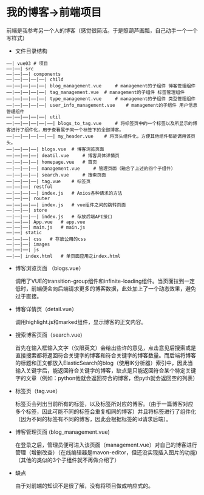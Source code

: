 # 我的博客->前端项目
前端是我参考另一个人的博客（感觉很简洁。于是照葫芦画瓢，自己动手一个一个写样式）

- 文件目录结构

```
——| vue03 # 项目
——|——| src 
——|——|——| components
——|——|——|——|——| child 
——|——|——|——|——| blog_management.vue 	# management的子组件 博客管理组件
——|——|——|——|——| tag_management.vue 	# management的子组件 标签管理组件
——|——|——|——|——| type_management.vue 	# management的子组件 类型管理组件
——|——|——|——|——| user_info_management.vue 	# management的子组件 用户信息管理组件
——|——|——|——|——| util
——|——|——|——|——|——| blogs_to_tag.vue 	# 将标签页中的一个标签以及所显示的博客进行了组件化，用于查看属于同一个标签下的全部博客。
——|——|——|——|——|——| my_header.vue 	# 将页头组件化，方便其他组件都能调用该页头。
——|——|——|——| blogs.vue 	# 博客浏览页面
——|——|——|——| deatil.vue 	# 博客具体详情页
——|——|——|——| homepage.vue 	# 首页
——|——|——|——| management.vue 	# 管理页面（融合了上述的四个子组件）
——|——|——|——| search.vue 	# 搜索页面
——|——|——|——| tag.vue 	# 标签页
——|——|——| restful
——|——|——|——| index.js 	# Axios各种请求的方法 
——|——|——| router
——|——|——|——| index.js 	# vue组件之间的跳转页面
——|——|——| store
——|——|——|——| index.js 	# 存放后端API接口
——|——|——| App.vue 	# app.vue
——|——|——| main.js 	# main.js
——|——| static
——|——|——| css 	# 存放公用的css
——|——|——| images						
——|——|——| js
——|——| index.html 	# 单页面应用之index.html
```

- 博客浏览页面 （blogs.vue）

  调用了VUE的transition-group组件和infinite-loading组件。当页面拉到一定低时，前端便会向后端请求更多的博客数据，此处加上了一个动态效果，避免过于直接。

- 博客详情页（detail.vue）

  调用highlight.js和marked组件，显示博客的正文内容。

- 搜索博客页面（search.vue)

  首先在输入框输入文字（仅限英文）会给出些许的意见，点击意见后搜索或是直接搜索都将返回符合关键字的博客和符合关键字的博客数量。而后端将博客的标题和正文都放入ElasticSearch的blog（使用IK分析器）索引中，因此当输入关键字后，能返回符合关键字的博客，缺点是只能返回符合某个特定关键字的文章（例如：python他就会返回符合的博客，但pyth就会返回空的列表）

- 标签页（tag.vue）

  标签页会列出当前所有的标签，以及标签所对应的博客。（由于一篇博客对应多个标签，因此可能不同的标签会重复相同的博客）并且将标签进行了组件化（因为不同的标签有不同的博客，因此会根据标签的id请求后端）。

- 博客管理页面 (blog_management.vue)

  在登录之后，管理员便可进入该页面（management.vue）对自己的博客进行管理（增删改查）（在线编辑器是mavon-editor，但还没实现插入图片的功能)（其他的类似的3个子组件就不再做介绍了）

- 缺点

  由于对前端的知识不是很了解，没有将项目做成响应式的。

